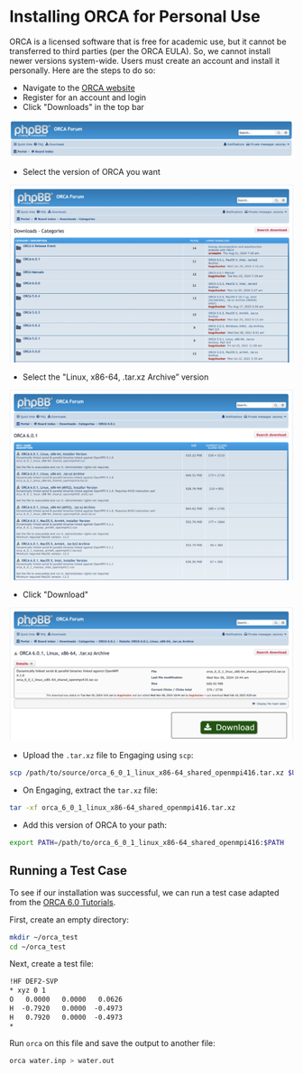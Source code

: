 # Installing ORCA for Personal Use

ORCA is a licensed software that is free for academic use, but it cannot be
transferred to third parties (per the ORCA EULA). So, we cannot install newer
versions system-wide. Users must create an account and install it personally.
Here are the steps to do so:

- Navigate to the [ORCA website](https://orcaforum.kofo.mpg.de/app.php/portal)
- Register for an account and login
- Click "Downloads" in the top bar

![ORCA top bar](../images/orca/orca_top_bar.png)

- Select the version of ORCA you want

![ORCA versions](../images/orca/orca_versions.png)

- Select the "Linux, x86-64, .tar.xz Archive” version

![ORCA installs](../images/orca/orca_installs.png)

- Click "Download"

![ORCA download](../images/orca/orca_download.png)

- Upload the `.tar.xz` file to Engaging using `scp`:

```bash
scp /path/to/source/orca_6_0_1_linux_x86-64_shared_openmpi416.tar.xz $USER@orcd-login001.mit.edu /path/to/destination
```

- On Engaging, extract the `tar.xz` file:

```bash
tar -xf orca_6_0_1_linux_x86-64_shared_openmpi416.tar.xz
```

- Add this version of ORCA to your path:

```bash
export PATH=/path/to/orca_6_0_1_linux_x86-64_shared_openmpi416:$PATH
```

## Running a Test Case

To see if our installation was successful, we can run a test case adapted from
the [ORCA 6.0 Tutorials](https://www.faccts.de/docs/orca/6.0/tutorials/first_steps/first_calc.html).

First, create an empty directory:

```bash
mkdir ~/orca_test
cd ~/orca_test
```

Next, create a test file:

```title="water.inp"
!HF DEF2-SVP
* xyz 0 1
O   0.0000   0.0000   0.0626
H  -0.7920   0.0000  -0.4973
H   0.7920   0.0000  -0.4973
*
```

Run `orca` on this file and save the output to another file:

```bash
orca water.inp > water.out
```
